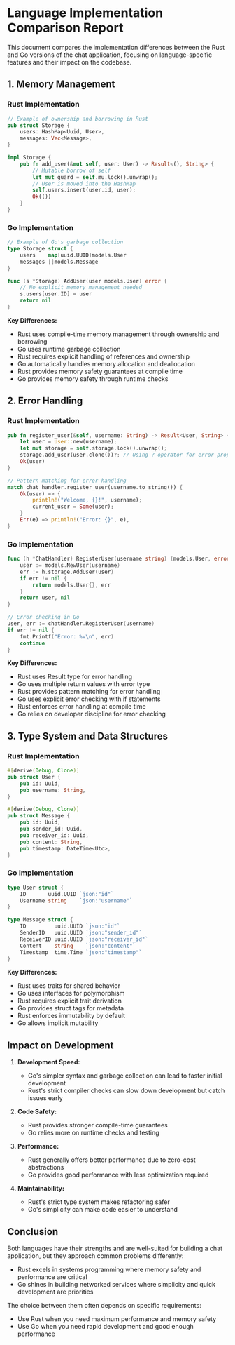 # Language Implementation Comparison Report

This document compares the implementation differences between the Rust and Go versions of the chat application, focusing on language-specific features and their impact on the codebase.

## 1. Memory Management

### Rust Implementation
```rust
// Example of ownership and borrowing in Rust
pub struct Storage {
    users: HashMap<Uuid, User>,
    messages: Vec<Message>,
}

impl Storage {
    pub fn add_user(&mut self, user: User) -> Result<(), String> {
        // Mutable borrow of self
        let mut guard = self.mu.lock().unwrap();
        // User is moved into the HashMap
        self.users.insert(user.id, user);
        Ok(())
    }
}
```

### Go Implementation
```go
// Example of Go's garbage collection
type Storage struct {
    users    map[uuid.UUID]models.User
    messages []models.Message
}

func (s *Storage) AddUser(user models.User) error {
    // No explicit memory management needed
    s.users[user.ID] = user
    return nil
}
```

**Key Differences:**
- Rust uses compile-time memory management through ownership and borrowing
- Go uses runtime garbage collection
- Rust requires explicit handling of references and ownership
- Go automatically handles memory allocation and deallocation
- Rust provides memory safety guarantees at compile time
- Go provides memory safety through runtime checks

## 2. Error Handling

### Rust Implementation
```rust
pub fn register_user(&self, username: String) -> Result<User, String> {
    let user = User::new(username);
    let mut storage = self.storage.lock().unwrap();
    storage.add_user(user.clone())?; // Using ? operator for error propagation
    Ok(user)
}

// Pattern matching for error handling
match chat_handler.register_user(username.to_string()) {
    Ok(user) => {
        println!("Welcome, {}!", username);
        current_user = Some(user);
    }
    Err(e) => println!("Error: {}", e),
}
```

### Go Implementation
```go
func (h *ChatHandler) RegisterUser(username string) (models.User, error) {
    user := models.NewUser(username)
    err := h.storage.AddUser(user)
    if err != nil {
        return models.User{}, err
    }
    return user, nil
}

// Error checking in Go
user, err := chatHandler.RegisterUser(username)
if err != nil {
    fmt.Printf("Error: %v\n", err)
    continue
}
```

**Key Differences:**
- Rust uses Result type for error handling
- Go uses multiple return values with error type
- Rust provides pattern matching for error handling
- Go uses explicit error checking with if statements
- Rust enforces error handling at compile time
- Go relies on developer discipline for error checking

## 3. Type System and Data Structures

### Rust Implementation
```rust
#[derive(Debug, Clone)]
pub struct User {
    pub id: Uuid,
    pub username: String,
}

#[derive(Debug, Clone)]
pub struct Message {
    pub id: Uuid,
    pub sender_id: Uuid,
    pub receiver_id: Uuid,
    pub content: String,
    pub timestamp: DateTime<Utc>,
}
```

### Go Implementation
```go
type User struct {
    ID       uuid.UUID `json:"id"`
    Username string    `json:"username"`
}

type Message struct {
    ID         uuid.UUID `json:"id"`
    SenderID   uuid.UUID `json:"sender_id"`
    ReceiverID uuid.UUID `json:"receiver_id"`
    Content    string    `json:"content"`
    Timestamp  time.Time `json:"timestamp"`
}
```

**Key Differences:**
- Rust uses traits for shared behavior
- Go uses interfaces for polymorphism
- Rust requires explicit trait derivation
- Go provides struct tags for metadata
- Rust enforces immutability by default
- Go allows implicit mutability

## Impact on Development

1. **Development Speed:**
   - Go's simpler syntax and garbage collection can lead to faster initial development
   - Rust's strict compiler checks can slow down development but catch issues early

2. **Code Safety:**
   - Rust provides stronger compile-time guarantees
   - Go relies more on runtime checks and testing

3. **Performance:**
   - Rust generally offers better performance due to zero-cost abstractions
   - Go provides good performance with less optimization required

4. **Maintainability:**
   - Rust's strict type system makes refactoring safer
   - Go's simplicity can make code easier to understand

## Conclusion

Both languages have their strengths and are well-suited for building a chat application, but they approach common problems differently:

- Rust excels in systems programming where memory safety and performance are critical
- Go shines in building networked services where simplicity and quick development are priorities

The choice between them often depends on specific requirements:
- Use Rust when you need maximum performance and memory safety
- Use Go when you need rapid development and good enough performance
```